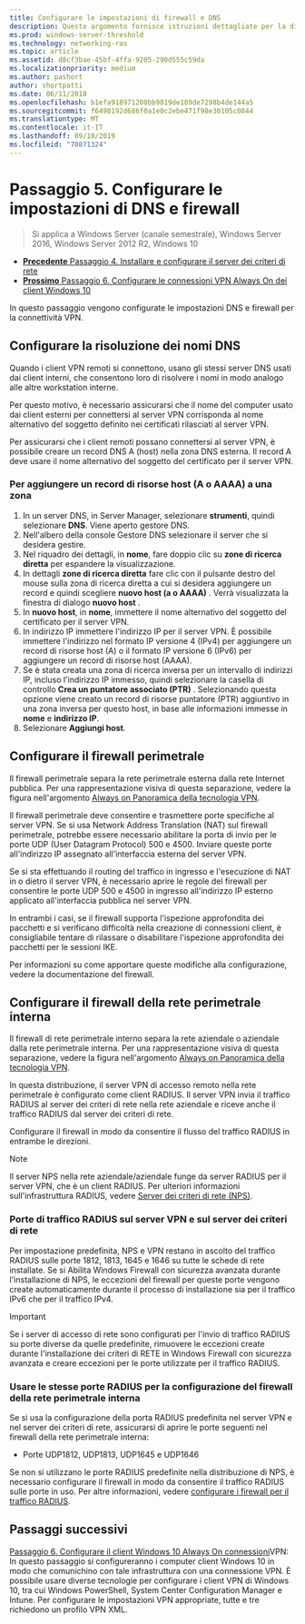```yaml
---
title: Configurare le impostazioni di firewall e DNS
description: Questo argomento fornisce istruzioni dettagliate per la distribuzione di Always On VPN in Windows Server 2016.
ms.prod: windows-server-threshold
ms.technology: networking-ras
ms.topic: article
ms.assetid: d8cf3bae-45bf-4ffa-9205-290d555c59da
ms.localizationpriority: medium
ms.author: pashort
author: shortpatti
ms.date: 06/11/2018
ms.openlocfilehash: b1efa918971208bb9819de189de7298b4de144a5
ms.sourcegitcommit: f6490192d686f0a1e0c2ebe471f98e30105c0844
ms.translationtype: MT
ms.contentlocale: it-IT
ms.lasthandoff: 09/10/2019
ms.locfileid: "70871324"
---
```

# <a name="step-5-configure-dns-and-firewall-settings"></a>Passaggio 5. Configurare le impostazioni di DNS e firewall

>Si applica a Windows Server (canale semestrale), Windows Server 2016, Windows Server 2012 R2, Windows 10

- [**Precedente** Passaggio 4. Installare e configurare il server dei criteri di rete](vpn-deploy-nps.md)
- [**Prossimo** Passaggio 6. Configurare le connessioni VPN Always On dei client Windows 10](vpn-deploy-client-vpn-connections.md)

In questo passaggio vengono configurate le impostazioni DNS e firewall per la connettività VPN.

## <a name="configure-dns-name-resolution"></a>Configurare la risoluzione dei nomi DNS

Quando i client VPN remoti si connettono, usano gli stessi server DNS usati dai client interni, che consentono loro di risolvere i nomi in modo analogo alle altre workstation interne.

Per questo motivo, è necessario assicurarsi che il nome del computer usato dai client esterni per connettersi al server VPN corrisponda al nome alternativo del soggetto definito nei certificati rilasciati al server VPN.

Per assicurarsi che i client remoti possano connettersi al server VPN, è possibile creare un record DNS A (host) nella zona DNS esterna. Il record A deve usare il nome alternativo del soggetto del certificato per il server VPN.

### <a name="to-add-a-host-a-or-aaaa-resource-record-to-a-zone"></a>Per aggiungere un record di risorse host (A o AAAA) a una zona

1. In un server DNS, in Server Manager, selezionare **strumenti**, quindi selezionare **DNS**. Viene aperto gestore DNS.
2. Nell'albero della console Gestore DNS selezionare il server che si desidera gestire.
3. Nel riquadro dei dettagli, in **nome**, fare doppio clic su **zone di ricerca diretta** per espandere la visualizzazione.
4. In dettagli **zone di ricerca diretta** fare clic con il pulsante destro del mouse sulla zona di ricerca diretta a cui si desidera aggiungere un record e quindi scegliere **nuovo host (a o AAAA)** . Verrà visualizzata la finestra di dialogo **nuovo host** .
5. In **nuovo host**, in **nome**, immettere il nome alternativo del soggetto del certificato per il server VPN.
6. In indirizzo IP immettere l'indirizzo IP per il server VPN. È possibile immettere l'indirizzo nel formato IP versione 4 (IPv4) per aggiungere un record di risorse host (A) o il formato IP versione 6 (IPv6) per aggiungere un record di risorse host (AAAA).
7. Se è stata creata una zona di ricerca inversa per un intervallo di indirizzi IP, incluso l'indirizzo IP immesso, quindi selezionare la casella di controllo **Crea un puntatore associato (PTR)** .  Selezionando questa opzione viene creato un record di risorse puntatore (PTR) aggiuntivo in una zona inversa per questo host, in base alle informazioni immesse in **nome** e **indirizzo IP**.
8. Selezionare **Aggiungi host**.

## <a name="configure-the-edge-firewall"></a>Configurare il firewall perimetrale

Il firewall perimetrale separa la rete perimetrale esterna dalla rete Internet pubblica. Per una rappresentazione visiva di questa separazione, vedere la figura nell'argomento [Always on Panoramica della tecnologia VPN](../always-on-vpn-technology-overview.md).

Il firewall perimetrale deve consentire e trasmettere porte specifiche al server VPN. Se si usa Network Address Translation (NAT) sul firewall perimetrale, potrebbe essere necessario abilitare la porta di invio per le porte UDP (User Datagram Protocol) 500 e 4500. Inviare queste porte all'indirizzo IP assegnato all'interfaccia esterna del server VPN.

Se si sta effettuando il routing del traffico in ingresso e l'esecuzione di NAT in o dietro il server VPN, è necessario aprire le regole del firewall per consentire le porte UDP 500 e 4500 in ingresso all'indirizzo IP esterno applicato all'interfaccia pubblica nel server VPN.

In entrambi i casi, se il firewall supporta l'ispezione approfondita dei pacchetti e si verificano difficoltà nella creazione di connessioni client, è consigliabile tentare di rilassare o disabilitare l'ispezione approfondita dei pacchetti per le sessioni IKE.

Per informazioni su come apportare queste modifiche alla configurazione, vedere la documentazione del firewall.

## <a name="configure-the-internal-perimeter-network-firewall"></a>Configurare il firewall della rete perimetrale interna

Il firewall di rete perimetrale interno separa la rete aziendale o aziendale dalla rete perimetrale interna. Per una rappresentazione visiva di questa separazione, vedere la figura nell'argomento [Always on Panoramica della tecnologia VPN](../always-on-vpn-technology-overview.md).

In questa distribuzione, il server VPN di accesso remoto nella rete perimetrale è configurato come client RADIUS.  Il server VPN invia il traffico RADIUS al server dei criteri di rete nella rete aziendale e riceve anche il traffico RADIUS dal server dei criteri di rete.

Configurare il firewall in modo da consentire il flusso del traffico RADIUS in entrambe le direzioni.

>[!NOTE]
>Il server NPS nella rete aziendale/aziendale funge da server RADIUS per il server VPN, che è un client RADIUS. Per ulteriori informazioni sull'infrastruttura RADIUS, vedere [Server dei criteri di rete (NPS)](../../../../../networking/technologies/nps/nps-top.md).

### <a name="radius-traffic-ports-on-the-vpn-server-and-nps-server"></a>Porte di traffico RADIUS sul server VPN e sul server dei criteri di rete

Per impostazione predefinita, NPS e VPN restano in ascolto del traffico RADIUS sulle porte 1812, 1813, 1645 e 1646 su tutte le schede di rete installate. Se si Abilita Windows Firewall con sicurezza avanzata durante l'installazione di NPS, le eccezioni del firewall per queste porte vengono create automaticamente durante il processo di installazione sia per il traffico IPv6 che per il traffico IPv4.

>[!IMPORTANT]
>Se i server di accesso di rete sono configurati per l'invio di traffico RADIUS su porte diverse da quelle predefinite, rimuovere le eccezioni create durante l'installazione dei criteri di RETE in Windows Firewall con sicurezza avanzata e creare eccezioni per le porte utilizzate per il traffico RADIUS.

### <a name="use-the-same-radius-ports-for-the-internal-perimeter-network-firewall-configuration"></a>Usare le stesse porte RADIUS per la configurazione del firewall della rete perimetrale interna

Se si usa la configurazione della porta RADIUS predefinita nel server VPN e nel server dei criteri di rete, assicurarsi di aprire le porte seguenti nel firewall della rete perimetrale interna:

- Porte UDP1812, UDP1813, UDP1645 e UDP1646

Se non si utilizzano le porte RADIUS predefinite nella distribuzione di NPS, è necessario configurare il firewall in modo da consentire il traffico RADIUS sulle porte in uso. Per altre informazioni, vedere [configurare i firewall per il traffico RADIUS](../../../../../networking/technologies/nps/nps-firewalls-configure.md).

## <a name="next-steps"></a>Passaggi successivi

[Passaggio 6. Configurare il client Windows 10 Always On connessioni](vpn-deploy-client-vpn-connections.md)VPN: In questo passaggio si configureranno i computer client Windows 10 in modo che comunichino con tale infrastruttura con una connessione VPN. È possibile usare diverse tecnologie per configurare i client VPN di Windows 10, tra cui Windows PowerShell, System Center Configuration Manager e Intune. Per configurare le impostazioni VPN appropriate, tutte e tre richiedono un profilo VPN XML.